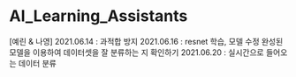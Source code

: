 # AI_Learning_Assistants

[예린 & 나영]
2021.06.14 : 과적합 방지
2021.06.16 : resnet 학습, 모델 수정 완성된 모델을 이용하여 데이터셋을 잘 분류하는 지 확인하기
2021.06.20 : 실시간으로 들어오는 데이터 분류
